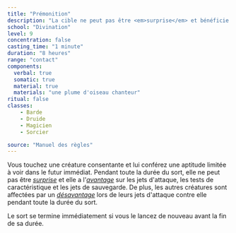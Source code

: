 ```yaml
---
title: "Prémonition"
description: "La cible ne peut pas être <em>surprise</em> et bénéficie d'<em>avantages</em>."
school: "Divination"
level: 9
concentration: false
casting_time: "1 minute"
duration: "8 heures"
range: "contact"
components:
  verbal: true
  somatic: true
  material: true
  materials: "une plume d'oiseau chanteur"
ritual: false
classes:
    - Barde
    - Druide
    - Magicien
    - Sorcier

source: "Manuel des règles"
---
```

Vous touchez une créature consentante et lui conférez une aptitude limitée à voir dans le futur immédiat. Pendant toute la durée du sort, elle ne peut pas être [_surprise_](/gerer-la-sante-du-personnage/#surpris) et elle a l'[_avantage_](/utiliser-les-caracteristiques/#avantage-et-desavantage) sur les jets d'attaque, les tests de caractéristique et les jets de sauvegarde. De plus, les autres créatures sont affectées par un [_désavantage_](/utiliser-les-caracteristiques/#avantage-et-desavantage) lors de leurs jets d'attaque contre elle pendant toute la durée du sort.

Le sort se termine immédiatement si vous le lancez de nouveau avant la fin de sa durée.
